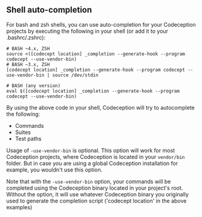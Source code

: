 ## Shell auto-completion

For bash and zsh shells, you can use auto-completion for your Codeception projects by executing the following in your shell (or add it to your .bashrc/.zshrc):

```
# BASH ~4.x, ZSH
source <([codecept location] _completion --generate-hook --program codecept --use-vendor-bin)
# BASH ~3.x, ZSH
[codecept location] _completion --generate-hook --program codecept --use-vendor-bin | source /dev/stdin

# BASH (any version)
eval $([codecept location] _completion --generate-hook --program codecept --use-vendor-bin)

```

By using the above code in your shell, Codeception will try to autocomplete the following:

* Commands
* Suites
* Test paths

Usage of `-use-vendor-bin` is optional. This option will work for most Codeception projects, where Codeception is located in your `vendor/bin` folder.
But in case you are using a global Codeception installation for example, you wouldn't use this option.

Note that with the `-use-vendor-bin` option, your commands will be completed using the Codeception binary located in your project's root.
Without the option, it will use whatever Codeception binary you originally used to generate the completion script ('codecept location' in the above examples)
